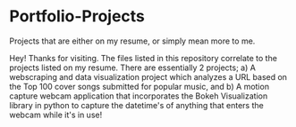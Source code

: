 # Portfolio-Projects
Projects that are either on my resume, or simply mean more to me.

Hey! Thanks for visiting. The files listed in this repository correlate to the projects listed on my resume. There are essentially 2 projects; a) A webscraping and data visualization project which analyzes a URL based on the Top 100 cover songs submitted for popular music, and b) A motion capture webcam application that incorporates the Bokeh Visualization library in python to capture the datetime's of anything that enters the webcam while it's in use!
